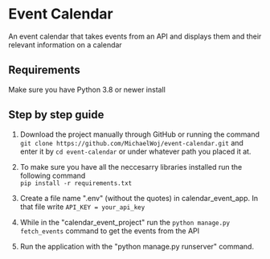 # Event Calendar

An event calendar that takes events from an API and displays them and their relevant information on a calendar 

## Requirements
Make sure you have Python 3.8 or newer install

## Step by step guide

1. Download the project manually through GitHub or running the command 
```git clone https://github.com/MichaelWoj/event-calendar.git``` and enter it by ```cd event-calendar``` or under whatever path you placed it at. 

2. To make sure you have all the neccesarry libraries installed run the following command  
```pip install -r requirements.txt ```

3. Create a file name ".env" (without the quotes) in calendar_event_app. In that file write 
```API_KEY = your_api_key```

4. While in the "calendar_event_project" run the 
```python manage.py fetch_events```
 command to get the events from the API 

5. Run the application with the "python manage.py runserver" command.
